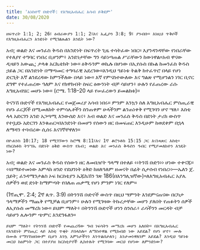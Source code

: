 ```yaml
---
title: 'አነስተኛ ቡድኖች: የእግዚአብሔር አሳብ ይቅደም'
date: 30/08/2020
---
```


`ዘፍጥረት 1:1; 2; 26፤ ዕብራውያን 1:1; 2፤እና ኤፌሶን 3:8; 9፤ ያንብቡ። እነዚህ ጥቅሶች የእግዚአብሔርን አንድነት የሚገልጹልን እንዴት ነው?`

አብ; ወልድ እና መንፈስ ቅዱስ በአንድነት በፍጥረት ጊዜ ተሳትፈው ነበር። እያንዳንዳቸው የነበራቸው የተለያየ ተግባር የነበረ ቢሆንም፥ አንድነታቸው ግን ሳይነጣጠል ሥራቸውን ከውነዋል።አብ ዋናው ዲዛይን አውጪ; ታላቁ አርኪቴክት ነው። ዕቅዱንም ወኪሉ በሆነው በኢየሱስ በኩል ከመንፈስ ቅዱስ ኃይል ጋር በአንድነት በማጣመር ተግባራዊ አደረገው።እንዲህ ዓይነቱ ትልቅ ከተፈጥሮ በላይ የሆነ ድርጊት እኛ ልንደረዳው ከምንችለው በላይ ነው። እኛ የምናስተውለው እና ግልጽ የሚሆንልን ነገር ቢኖር ደግሞ የተፈጠረው ዓለም እና የከዋክብት ስፍር ዕውንነት ብቻ ሳይሆን፥ ሁሉን የፈጠረው ራሱ እግዚአብሄር መሆኑ ነው። (ሮሜ. 1:18–20 ላይ የሠፈረውን ይመልከቱ)።

ትናንሽ ቡድኖች የእግዚአብሔር የመጀመሪያ አሳብ ነበሩ። ምንም እንኳን ስለ እግዚአብሔር ምስጢራዊ የሆኑ ፈርጆች በሚመለከት ተምሳሌቶችን ስንጠቀም ሁላችንም ልንጠነቀቅ የሚገባን ሆኖ ሣለ፥ እስቲ ላላ አድርገን አንድ አጋጣሚ     እንውሰድ እና፥ አብ ወልድ እና መንፈስ ቅዱስ በድነት ታሪክ ውስጥ የተቧደኑ አድርገን እንቁጠር።በአንድነት በመሆን የሰውን ዘር በመፍጠር እንዲሁም ከወደቀም በኋላ ለማዳን ተባብረው ሲሰሩ እናገኛቸዋለን።

`በዮሐንስ 10:17; 18 የሚገኘውን ከሮሜ 8:11፤እና 1ኛ ቆሮንቶስ 15:15 ጋር እናነጻጽር እስቲ። የክርስቶስ ትንሣኤ በድነት ዕቅድ ውስጥ የአብ; ወልድ እና መንፈስ ቅዱስን ኅብር የሚያመለክተን እንዴት ነው?`

አብ; ወልድ እና መንፈስ ቅዱስ የሰውን ዘር ለመቤዠት ዓላማ በተለይ ‹‹ትንሽ ቡድን›› ሆነው ተቀናጁ። ‹‹በማይተመነው አምላክ ዘንድ የደህንነት ዕቅድ ከዘለዓለም ዘመናት በፊት ሲታሰብ የነበረ››—ኤለን ጀ. ኋይት; ፈንዳሜንታልስ ኦፍ ክርስቲያን ኤጁኬሽን ገጽ 186(በእንግሊዝኛው)።ለእግዚአብሔር አያሌ ሰዎችን ወደ ድነት ከማምጣት የበለጠ ጠቃሚ የሆነ ምንም ነገር የለም።

(1ኛጢሞ. 2:4; 2ኛ ጴጥ. 3:9) በትንንሽ ቡድኖች ውስጥ በዚህ ሣምንት እንደምናጠናው በርካታ ዓላማዎችን ማጨቅ የሚቻል ቢሆንም፥ ሁሉን የሚገዛው ትኩረታቸው መሆን ያለበት የጠፉትን ሰዎች ለኢየሱስ መማረክ ነው። ይህም ማለት፥ በትንንሽ ቡድኖች ሆነን ስንሰራ፥ ራሳችንን መርዳት ብቻ ሳይሆን ሌሎንም ጭምር እንደግፋለን።

`ይህም ማለት፥ የትንንሽ ቡድኖች የመጨረሻው ግብ ነፍሳትን መማረክ መሆን አለበት። በእግዚአብሔር የአንድነት ምስጢር ላይ እስቲ ጥቂት ያሰላስሉ። ለማስተዋል የሚከብድ ነው አይደል? የሆነ ሆኖ፥ ሙሉ በሙሉ የማንገነዘበውም ቢሆን እንኳ እምነታችንን እንጥልበታለን; እንታመነዋለንም አይደል? እንዲህ ዓይነቱ መርህ ከዕምነት ጋር በተያያዘ ክርስቲያኖች ሊከተሉት የሚገባው መርህ የሆነው ለምንድነው?`